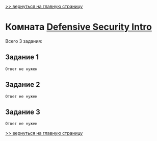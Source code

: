 [>> вернуться на главную страницу](https://github.com/BEPb/tryhackme/blob/master/README.md)

# Комната [Defensive Security Intro](https://tryhackme.com/r/room/defensivesecurityintro) 

Всего 3 задания:
## Задание 1

```commandline
Ответ не нужен
```

## Задание 2

```commandline
Ответ не нужен
```

## Задание 3

```commandline
Ответ не нужен
```


[>> вернуться на главную страницу](https://github.com/BEPb/tryhackme/blob/master/README.md)